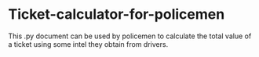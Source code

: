 # Ticket-calculator-for-policemen
This .py document can be used by policemen to calculate the total value of a ticket using some intel they obtain from drivers.
